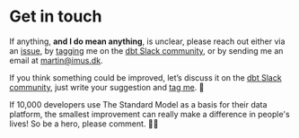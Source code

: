 # Get in touch

If anything, **and I do mean anything**, is unclear, please reach out either via an [issue](https://github.com/TheDataMaverick/TheStandardModel/issues), by [tagging](https://getdbt.slack.com/archives/CETJLH1V3/p1684844381972109) me on the [dbt Slack community](https://www.getdbt.com/community/join-the-community/), or by sending me an email at [martin@imus.dk](mailto:martin@imus.dk).

If you think something could be improved, let’s discuss it on the [dbt Slack community](https://www.getdbt.com/community/join-the-community/), just write your suggestion and [tag me](https://getdbt.slack.com/archives/CETJLH1V3/p1684844381972109). 🙏

If 10,000 developers use The Standard Model as a basis for their data platform, the smallest improvement can really make a difference in people's lives! So be a hero, please comment. 🦸‍♂️
